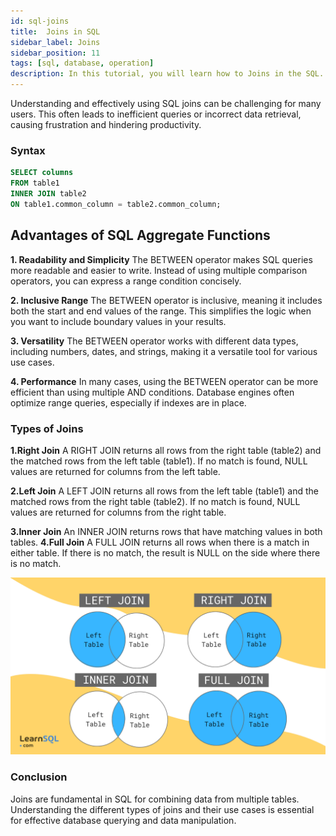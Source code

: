 ```yaml
---
id: sql-joins
title:  Joins in SQL
sidebar_label: Joins
sidebar_position: 11
tags: [sql, database, operation]
description: In this tutorial, you will learn how to Joins in the SQL.
---
```


Understanding and effectively using SQL joins can be challenging for many users. This often leads to inefficient queries or incorrect data retrieval, causing frustration and hindering productivity.

### Syntax
```sql
SELECT columns
FROM table1
INNER JOIN table2
ON table1.common_column = table2.common_column;
```

## Advantages of SQL Aggregate Functions

**1. Readability and Simplicity**
The BETWEEN operator makes SQL queries more readable and easier to write. Instead of using multiple comparison operators, you can express a range condition concisely.

**2. Inclusive Range**
The BETWEEN operator is inclusive, meaning it includes both the start and end values of the range. This simplifies the logic when you want to include boundary values in your results.

**3. Versatility**
The BETWEEN operator works with different data types, including numbers, dates, and strings, making it a versatile tool for various use cases.

**4. Performance**
In many cases, using the BETWEEN operator can be more efficient than using multiple AND conditions. Database engines often optimize range queries, especially if indexes are in place.

### Types of Joins 
**1.Right Join**
A RIGHT JOIN returns all rows from the right table (table2) and the matched rows from the left table (table1). If no match is found, NULL values are returned for columns from the left table.


**2.Left Join**
A LEFT JOIN returns all rows from the left table (table1) and the matched rows from the right table (table2). If no match is found, NULL values are returned for columns from the right table.

**3.Inner Join**
An INNER JOIN returns rows that have matching values in both tables.
**4.Full Join**
A FULL JOIN returns all rows when there is a match in either table. If there is no match, the result is NULL on the side where there is no match.


![Joins](image-1.png)
### Conclusion
Joins are fundamental in SQL for combining data from multiple tables. Understanding the different types of joins and their use cases is essential for effective database querying and data manipulation.












